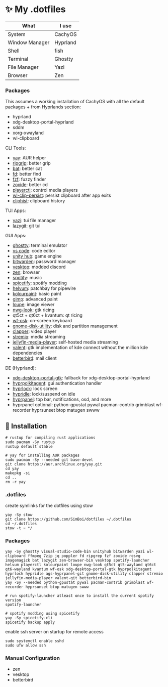 # ✨ My .dotfiles

What | I use
-----|-----
System | CachyOS
Window Manager | Hyprland
Shell | fish
Terminal | Ghostty
File Manager | Yazi
Browser | Zen

### Packages

This assumes a working installation of CachyOS with all the default packages + from Hyprlands section:
* hyprland
* xdg-desktop-portal-hyprland
* sddm
* xorg-xwayland
* wl-clipboard

CLI Tools:

* [yay](https://github.com/Jguer/yay): AUR helper
* [ripgrip](https://github.com/BurntSushi/ripgrep): better grip
* [bat](https://github.com/sharkdp/bat?tab=readme-ov-file): better cat
* [fd](https://github.com/sharkdp/fd): better find
* [fzf](https://github.com/junegunn/fzf): fuzzy finder
* [zoxide](https://github.com/ajeetdsouza/zoxide): better cd
* [playerctl](https://github.com/altdesktop/playerctl): control media players
* [wl-clip-persist](): persist clipboard after app exits
* [cliphist](): clipboard history

TUI Apps:

* [yazi](https://yazi-rs.github.io/docs/installation): tui file manager
* [lazygit](https://github.com/jesseduffield/lazygit): git tui

GUI Apps:

* [ghostty](https://ghostty.org/docs/install/binary#linux-(official)): terminal emulator
* [vs code](https://aur.archlinux.org/packages/visual-studio-code-bin): code editor
* [unity hub](https://aur.archlinux.org/packages/unityhub): game engine
* [bitwarden](https://archlinux.org/packages/extra/x86_64/bitwarden/): password manager
* [vesktop](https://vesktop.vencord.dev/install/linux/): modded discord
* [zen](https://aur.archlinux.org/packages/zen-browser-bin): browser
* [spotify](https://wiki.archlinux.org/title/Spotify): music
* [spicetify](https://spicetify.app/docs/advanced-usage/installation): spotify modding
* [helvum](https://github.com/relulz/helvum): patchbay for pipewire
* [kolourpaint](https://apps.kde.org/kolourpaint/): basic paint
* [gimp](): advanced paint
* [loupe](https://apps.gnome.org/Loupe/): image viewer
* [nwg-look](https://github.com/nwg-piotr/nwg-look): gtk ricing
* qt5ct + qt6ct + kvantum: qt ricing
* [wf-osk](https://github.com/WayfireWM/wf-osk): on-screen keyboard
* [gnome-disk-utility](https://apps.gnome.org/DiskUtility/): disk and partition management
* [clapper](https://github.com/Rafostar/clapper?tab=readme-ov-file): video player
* [stremio](): media streaming
* [jellyfin-media-player](): self-hosted media streaming
* [valent](https://aur.archlinux.org/valent-git.git): gtk implementation of kde connect without the million kde dependencies
* [betterbird](https://aur.archlinux.org/packages/betterbird-bin/): mail client

DE (Hyprland):

* [xdg-desktop-portal-gtk](https://wiki.hypr.land/Hypr-Ecosystem/xdg-desktop-portal-hyprland/): fallback for xdg-desktop-portal-hyprland
* [hyprpolkitagent](): gui authentication handler
* [hyprlock](https://wiki.hypr.land/Hypr-Ecosystem/hyprlock/): lock screen
* [hypridle](https://wiki.hypr.land/Hypr-Ecosystem/hypridle/): lock/suspend on idle
* [hyprpanel](https://hyprpanel.com/getting_started/hyprpanel.html): top bar, notifications, osd, and more
* hyprpanel optional: python-gpustat pywal pacman-contrib grimblast wf-recorder hyprsunset btop matugen swww

## 🚀 Installation

```shell
# rustup for compiling rust applications
sudo pacman -Sy rustup
rustup default stable
```

```shell
# yay for installing AUR packages
sudo pacman -Sy --needed git base-devel
git clone https://aur.archlinux.org/yay.git
cd yay
makepkg -si
cd ..
rm -r yay
```

### .dotfiles

create symlinks for the dotfiles using stow

```shell
yay -Sy stow
git clone https://github.com/SimBoi/dotfiles ~/.dotfiles
cd ~/.dotfiles
stow -t ~ */
```

### Packages

```shell
yay -Sy ghostty visual-studio-code-bin unityhub bitwarden yazi wl-clipboard ffmpeg 7zip jq poppler fd ripgrep fzf zoxide resvg imagemagick bat lazygit zen-browser-bin vesktop spotify-launcher helvum playerctl kolourpaint loupe nwg-look qt5ct qt5-wayland qt6ct qt6-wayland kvantum wf-osk xdg-desktop-portal-gtk hyprpolkitagent hyprlock hypridle ags-hyprpanel-git gnome-disk-utility clapper stremio jellyfin-media-player valent-git betterbird-bin
yay -Sy --needed python-gpustat pywal pacman-contrib grimblast wf-recorder hyprsunset btop matugen swww
```

```shell
# run spotify-launcher atleast once to install the current spotify version
spotify-launcher
```

```shell
# spotify modding using spicetify
yay -Sy spicetify-cli
spicetify backup apply
```

enable ssh server on startup for remote access

```shell
sudo systemctl enable sshd
sudo ufw allow ssh
```

### Manual Configuration

* zen
* vesktop
* betterbird